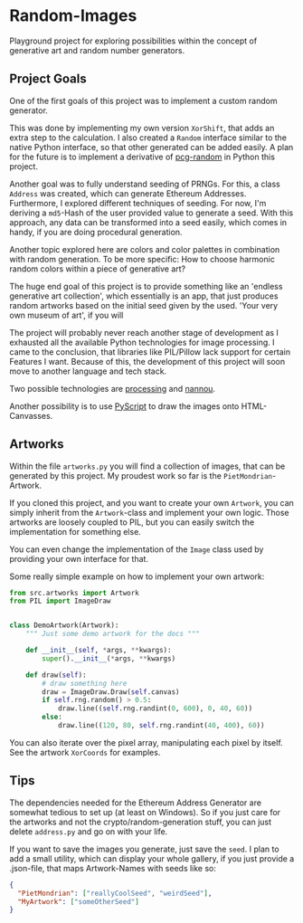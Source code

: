 # Random-Images

Playground project for exploring possibilities within the concept of generative art and random number generators.

## Project Goals

One of the first goals of this project was to implement a custom random generator.

This was done by implementing my own version `XorShift`, that adds an extra step to the calculation. I also created a 
`Random` interface similar to the native Python interface, so that other generated can be added easily. A plan for the
future is to implement a derivative of [pcg-random][] in Python this project.

Another goal was to fully understand seeding of PRNGs. For this, a class `Address` was created, which can generate
Ethereum Addresses. Furthermore, I explored different techniques of seeding. For now, I'm deriving  a `md5`-Hash of the
user provided value to generate a seed. With this approach, any data can be transformed into a seed easily, which comes
in handy, if you are doing procedural generation.

Another topic explored here are colors and color palettes in combination with random generation. To be more specific:
How to choose harmonic random colors within a piece of generative art?

The huge end goal of this project is to provide something like an 'endless generative art collection', which essentially
is an app, that just produces random artworks based on the initial seed given by the used.
'Your very own museum of art', if you will

The project will probably never reach another stage of development as I exhausted all the available Python technologies
for image processing. I came to the conclusion, that libraries like PIL/Pillow lack support for certain Features I want.
Because of this, the development of this project will soon move to another language and tech stack.

Two possible technologies are [processing][] and [nannou][]. 

Another possibility is to use [PyScript][] to draw the images onto HTML-Canvasses.

## Artworks

Within the file `artworks.py` you will find a collection of images, that can be generated by this project.
My proudest work so far is the `PietMondrian`-Artwork.

If you cloned this project, and you want to create your own `Artwork`, you can simply inherit from the `Artwork`-class
and implement your own logic. Those artworks are loosely coupled to PIL, but you can easily switch the implementation
for something else.

You can even change the implementation of the `Image` class used by providing your own interface for that.

Some really simple example on how to implement your own artwork:

```python
from src.artworks import Artwork
from PIL import ImageDraw


class DemoArtwork(Artwork):
    """ Just some demo artwork for the docs """

    def __init__(self, *args, **kwargs):
        super().__init__(*args, **kwargs)

    def draw(self):
        # draw something here
        draw = ImageDraw.Draw(self.canvas)
        if self.rng.random() > 0.5:
            draw.line((self.rng.randint(0, 600), 0, 40, 60))
        else:
            draw.line((120, 80, self.rng.randint(40, 400), 60))
```

You can also iterate over the pixel array, manipulating each pixel by itself. See the artwork `XorCoords` for examples.

## Tips

The dependencies needed for the Ethereum Address Generator are somewhat tedious to set up (at least on Windows).
So if you just care for the artworks and not the crypto/random-generation stuff, you can just delete `address.py` and go
on with your life.

If you want to save the images you generate, just save the `seed`. I plan to add a small utility, which can display your
whole gallery, if you just provide a .json-file, that maps Artwork-Names with seeds like so:

```json
{
  "PietMondrian": ["reallyCoolSeed", "weirdSeed"],
  "MyArtwork": ["someOtherSeed"]
}
```


[pcg-random]: [https://www.pcg-random.org/]
[processing]: [https://processing.org/]
[nannou]: [https://nannou.cc/]
[PyScript]: [https://pyscript.net/]


